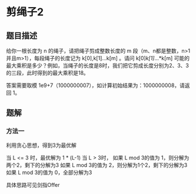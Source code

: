 # 剪绳子2

## 题目描述

给你一根长度为 n 的绳子，请把绳子剪成整数长度的 m 段（m、n都是整数，n>1并且m>1），每段绳子的长度记为 k[0],k[1]...k[m] 。请问 k[0]*k[1]*...*k[m] 可能的最大乘积是多少？例如，当绳子的长度是8时，我们把它剪成长度分别为2、3、3的三段，此时得到的最大乘积是18。

答案需要取模 1e9+7（1000000007），如计算初始结果为：1000000008，请返回 1。


## 题解

### 方法一

利用贪心思想，得到3为最优解

当 L <= 3 时，最优解为 1 * (L-1)
当 L > 3时，
如果 L mod 3的值为 1，则分解为两个2，剩下的分解为3
如果 L mod 3的值为 2，则分解为1个2，剩下的分解为3
如果 L mod 3的值为 0，全部分解为3

具体思路可见剑指Offer


